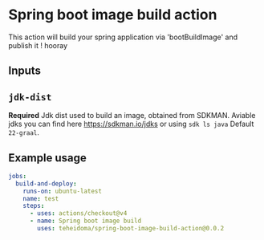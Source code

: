 # Spring boot image build action

This action will build your spring application via 'bootBuildImage' and publish it ! hooray

## Inputs

## `jdk-dist`

**Required** Jdk dist used to build an image, obtained from SDKMAN.
Aviable jdks you can find here https://sdkman.io/jdks or using `sdk ls java`
Default `22-graal`.

## Example usage

```yaml
jobs:
  build-and-deploy:
    runs-on: ubuntu-latest
    name: test
    steps:
      - uses: actions/checkout@v4
      - name: Spring boot image build
        uses: teheidoma/spring-boot-image-build-action@0.0.2

```
